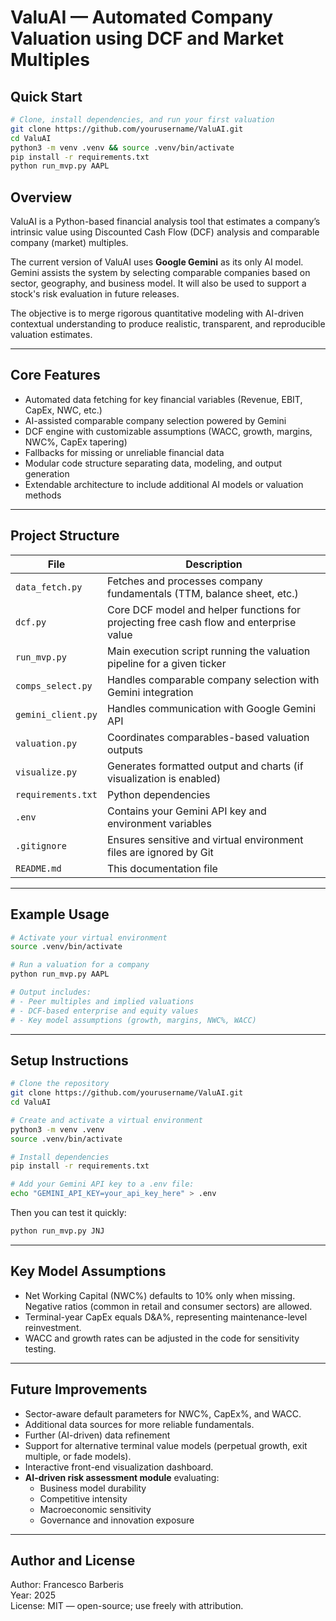 # ValuAI — Automated Company Valuation using DCF and Market Multiples

## Quick Start
```bash
# Clone, install dependencies, and run your first valuation
git clone https://github.com/yourusername/ValuAI.git
cd ValuAI
python3 -m venv .venv && source .venv/bin/activate
pip install -r requirements.txt
python run_mvp.py AAPL
```

## Overview
ValuAI is a Python-based financial analysis tool that estimates a company’s intrinsic value using
Discounted Cash Flow (DCF) analysis and comparable company (market) multiples.  

The current version of ValuAI uses **Google Gemini** as its only AI model. Gemini assists the system by selecting comparable companies based on sector, geography, and business model.
It will also be used to support a stock's risk evaluation in future releases.

The objective is to merge rigorous quantitative modeling with AI-driven contextual understanding to produce realistic, transparent, and reproducible valuation estimates.

---

## Core Features
- Automated data fetching for key financial variables (Revenue, EBIT, CapEx, NWC, etc.)
- AI-assisted comparable company selection powered by Gemini
- DCF engine with customizable assumptions (WACC, growth, margins, NWC%, CapEx tapering)
- Fallbacks for missing or unreliable financial data
- Modular code structure separating data, modeling, and output generation
- Extendable architecture to include additional AI models or valuation methods

---

## Project Structure
| File | Description |
|------|--------------|
| `data_fetch.py` | Fetches and processes company fundamentals (TTM, balance sheet, etc.) |
| `dcf.py` | Core DCF model and helper functions for projecting free cash flow and enterprise value |
| `run_mvp.py` | Main execution script running the valuation pipeline for a given ticker |
| `comps_select.py` | Handles comparable company selection with Gemini integration |
| `gemini_client.py` | Handles communication with Google Gemini API |
| `valuation.py` | Coordinates comparables-based valuation outputs |
| `visualize.py` | Generates formatted output and charts (if visualization is enabled) |
| `requirements.txt` | Python dependencies |
| `.env` | Contains your Gemini API key and environment variables |
| `.gitignore` | Ensures sensitive and virtual environment files are ignored by Git |
| `README.md` | This documentation file |

---

## Example Usage
```bash
# Activate your virtual environment
source .venv/bin/activate

# Run a valuation for a company
python run_mvp.py AAPL

# Output includes:
# - Peer multiples and implied valuations
# - DCF-based enterprise and equity values
# - Key model assumptions (growth, margins, NWC%, WACC)
```

---

## Setup Instructions
```bash
# Clone the repository
git clone https://github.com/yourusername/ValuAI.git
cd ValuAI

# Create and activate a virtual environment
python3 -m venv .venv
source .venv/bin/activate

# Install dependencies
pip install -r requirements.txt

# Add your Gemini API key to a .env file:
echo "GEMINI_API_KEY=your_api_key_here" > .env
```

Then you can test it quickly:
```bash
python run_mvp.py JNJ
```

---

## Key Model Assumptions
- Net Working Capital (NWC%) defaults to 10% only when missing. Negative ratios (common in retail and consumer sectors) are allowed.
- Terminal-year CapEx equals D&A%, representing maintenance-level reinvestment.
- WACC and growth rates can be adjusted in the code for sensitivity testing.

---

## Future Improvements
- Sector-aware default parameters for NWC%, CapEx%, and WACC.
- Additional data sources for more reliable fundamentals.
- Further (AI-driven) data refinement
- Support for alternative terminal value models (perpetual growth, exit multiple, or fade models).
- Interactive front-end visualization dashboard.
- **AI-driven risk assessment module** evaluating:
  - Business model durability  
  - Competitive intensity  
  - Macroeconomic sensitivity  
  - Governance and innovation exposure

---

## Author and License
Author: Francesco Barberis  
Year: 2025  
License: MIT — open-source; use freely with attribution.